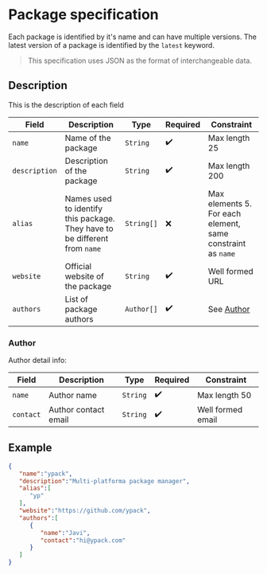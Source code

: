 # Package specification

Each package is identified by it's name and can have multiple versions. The latest version of a package is identified by the
`latest` keyword.

>This specification uses JSON as the format of interchangeable data.

## Description
This is the description of each field

| Field         	| Description                                                                	| Type       	| Required 	| Constraint                                                  	|
|---------------	|----------------------------------------------------------------------------	|------------	|----------	|-------------------------------------------------------------	|
| `name`        	| Name of the package                                                        	| `String`   	| ✔️        	| Max length 25                                               	|
| `description` 	| Description of the package                                                 	| `String`   	| ✔️        	| Max length 200                                              	|
| `alias`       	| Names used to identify this package. They have to be different from `name` 	| `String[]` 	| ❌        	| Max elements 5. For each element, same constraint as `name` 	|
| `website`     	| Official website of the package                                            	| `String`   	| ✔️        	| Well formed URL                                             	|
| `authors`     	| List of package authors                                                    	| `Author[]` 	| ✔️        	| See [Author](#author)                                       	|

### Author
Author detail info:

| Field         	| Description                                                                	| Type       	| Required 	| Constraint                                                  	|
|---------------	|----------------------------------------------------------------------------	|------------	|----------	|-------------------------------------------------------------	|
| `name`        	| Author name                                                        	| `String`   	| ✔️        	| Max length 50                                               	|
| `contact`        	| Author contact email                                                       	| `String`   	| ✔️        	| Well formed email                                              	|


## Example

```json
{
   "name":"ypack",
   "description":"Multi-platforma package manager",
   "alias":[
      "yp"
   ],
   "website":"https://github.com/ypack",
   "authors":[
      {
         "name":"Javi",
         "contact":"hi@ypack.com"
      }
   ]
}
```
